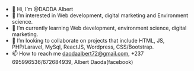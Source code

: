 - 👋 Hi, I’m @DAODA Albert 
- 👀 I’m interested in Web development, digital marketing and Environment science.
- 🌱 I’m currently learning Web development, environment science, digital marketing.
- 💞️ I’m looking to collaborate on projects that include HTML, JS, PHP/Laravel, MySql, ReactJS, Wordpress, CSS/Bootstrap.
- 📫 How to reach me daodaalbert72@gmail.com, +237 695996536/672684939, Albert Daoda(facebook)


<!---
DAODAA/DAODAA is a ✨ special ✨ repository because its `README.md` (this file) appears on your GitHub profile.
You can click the Preview link to take a look at your changes.
--->
